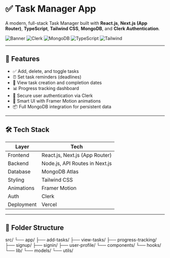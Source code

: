 # ✅ Task Manager App

A modern, full-stack Task Manager built with **React.js**, **Next.js (App Router)**, **TypeScript**, **Tailwind CSS**, **MongoDB**, and **Clerk Authentication**.

![Banner](https://img.shields.io/badge/Next.js-v14+-black?style=for-the-badge&logo=next.js)
![Clerk](https://img.shields.io/badge/Auth-Clerk-red?style=for-the-badge&logo=clerk)
![MongoDB](https://img.shields.io/badge/Database-MongoDB-green?style=for-the-badge&logo=mongodb)
![TypeScript](https://img.shields.io/badge/TypeScript-strongblue?style=for-the-badge&logo=typescript)
![Tailwind](https://img.shields.io/badge/Styling-TailwindCSS-blue?style=for-the-badge&logo=tailwind-css)

---

## 🚀 Features

- ✅ Add, delete, and toggle tasks
- ⏰ Set task reminders (deadlines)
- 📆 View task creation and completion dates
- 📊 Progress tracking dashboard
- 👤 Secure user authentication via Clerk
- 🧠 Smart UI with Framer Motion animations
- 📦 Full MongoDB integration for persistent data

---

## 🛠️ Tech Stack

| Layer        | Tech                          |
|--------------|-------------------------------|
| Frontend     | React.js, Next.js (App Router)|
| Backend      | Node.js, API Routes in Next.js|
| Database     | MongoDB Atlas                 |
| Styling      | Tailwind CSS                  |
| Animations   | Framer Motion                 |
| Auth         | Clerk                         |
| Deployment   | Vercel                        |

---

## 📂 Folder Structure

src/
└── app/
    ├── add-tasks/
    ├── view-tasks/
    ├── progress-tracking/
    ├── signup/
    ├── signin/
    ├── user-profile/
└── components/
└── hooks/
└── lib/
└── models/
└── utils/

